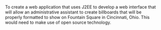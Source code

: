 To create a web application that uses J2EE to develop a web interface that will allow an administrative assistant to create billboards that will be properly formatted to show on Fountain Square in Cincinnati, Ohio.  This would need to make use of open source technology.
